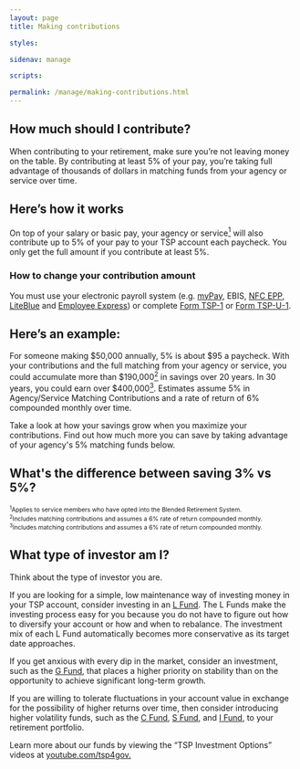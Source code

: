 ```yaml
---
layout: page
title: Making contributions

styles:

sidenav: manage

scripts:

permalink: /manage/making-contributions.html
---
```


<h2>How much should I contribute?</h2>
<p>When contributing to your retirement, make sure you’re not leaving money on the table. By  contributing at least 5% of your pay, you’re taking full advantage of thousands of dollars in matching funds from your agency or service over time.</p>

<h2 id="section-heading-1">Here’s how it works</h2>
<p>On top of your salary or basic pay, your agency or service<a href="#fn1"><sup>1</sup></a> will also contribute up to 5% of your pay to your TSP account each paycheck. You only get the full amount if you contribute at least 5%.</p>

<div class="usa-alert usa-alert-info" >
  <div class="usa-alert-body"><h3 class="usa-alert-heading">How to change your contribution amount</h3><p class="usa-alert-text">You must use your electronic payroll system (e.g. <a href="https://mypay.dfas.mil/mypay.aspx" target="\_blank">myPay</a>, EBIS, <a href="https://www.nfc.usda.gov/EPPS/eplogin.aspx" target="\_blank">NFC EPP</a>, <a href="https://liteblue.usps.gov/wps/portal/!ut/p/z1/jY9NC4JAEIZ_SweP60zaF92kQxF9EGLaXEJhWxfWXdHV6N8ndSiir7m9M8888AJBAqTTVorUSqNT1eUDjY6zebAYjFeIW2-P6G2G4Q6j0Md1H-IbgB8mQKB__r8A9F0fA_1ClkBCmezeJtCZPxFAFT_xilduU3Xr3NqynjrooJKWZ6rhbsEfgSkjpGZGK6k5a-qyZi8nYVoH3-lzU1tInqxQFlGCjLLLOehdAUrfAgc!/dz/d5/L2dBISEvZ0FBIS9nQSEh/" target="\_blank">LiteBlue</a> and <a href="https://www.employeeexpress.gov/Default.aspx" target="\_blank">Employee Express</a>) or complete <a href="#">Form TSP-1</a> or <a href="#">Form TSP-U-1</a>.</p></div>
</div>

<h2 id="section-heading-2">Here’s an example:</h2>
<p>For someone making $50,000 annually, 5% is about $95 a paycheck. With your contributions and the full matching from your agency or service, you could accumulate more than $190,000<a href="#fn2"><sup>2</sup></a> in savings over 20 years. In 30 years, you could earn over $400,000<a href="#fn3"><sup>3</sup></a>. Estimates assume 5% in Agency/Service Matching Contributions and a rate of return of 6% compounded monthly over time.</p>
<p>Take a look at how your savings grow when you maximize your contributions. Find out how much more you can save by taking advantage of your agency's 5% matching funds below.</p>

<h2>What's the difference between saving 3% vs 5%?</h2>

<span style="font-size: 75%; margin-top: 2em;"><sup id="fn1">1</sup>Applies to service members who have opted into the Blended Retirement System.<br />
<sup id="fn2">2</sup>Includes matching contributions and assumes a 6% rate of return compounded monthly.<br />
<sup id="fn3">3</sup>Includes matching contributions and assumes a 6% rate of return compounded monthly.
</span>
<h2>What type of investor am I?</h2>
<p>Think about the type of investor you are.</p>

<p>If you are looking for a simple, low maintenance way of investing money in your TSP account, consider
investing in an  <a href="https://www.tsp.gov/InvestmentFunds/FundOptions/index.html">L Fund</a>. The L Funds make the investing process easy for you because you do not have to figure out how to diversify your account or how and when to rebalance. The investment mix of each L Fund automatically becomes more conservative as its target date approaches.</p>

<p>If you get anxious with every dip in the market, consider an investment, such as the <a href="https://www.tsp.gov/InvestmentFunds/FundOptions/fundPerformance_G.html">G Fund</a>, that places a higher priority on stability than on the opportunity to achieve significant long-term growth.</p>

<p>If you are willing to tolerate fluctuations in your account value in exchange for the possibility of higher returns over time, then consider introducing higher <span data-term="volatility" class="js-glossary-toggle term term-end">volatility</span> funds, such as the <a href="https://www.tsp.gov/InvestmentFunds/FundOptions/fundPerformance_C.html">C Fund</a>, <a href="https://www.tsp.gov/InvestmentFunds/FundOptions/fundPerformance_S.html">S Fund</a>, and <a href="https://www.tsp.gov/InvestmentFunds/FundOptions/fundPerformance_I.html">I Fund</a>, to your
retirement portfolio.</p>
<p>Learn more about our funds by viewing the “TSP Investment Options” videos at <a href="https://www.youtube.com/tsp4gov" target="\_blank">youtube.com/tsp4gov.</a></p>
